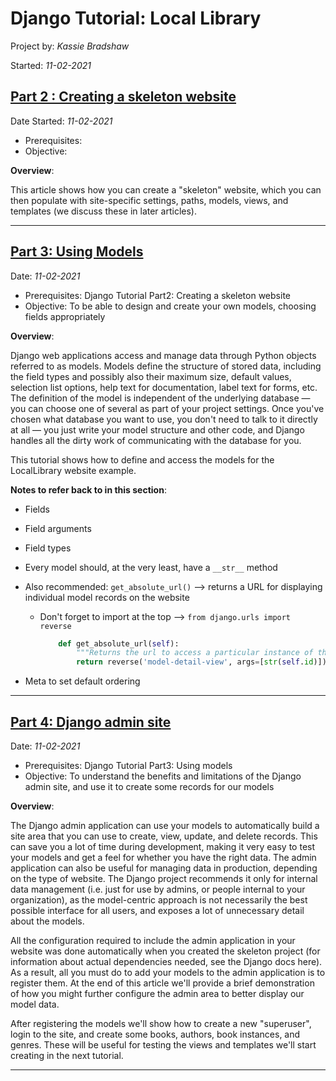 # Django Tutorial: Local Library

Project by: *Kassie Bradshaw*

Started: *11-02-2021*

## [Part 2 : Creating a skeleton website](https://developer.mozilla.org/en-US/docs/Learn/Server-side/Django/skeleton_website)

Date Started: *11-02-2021*

* Prerequisites:
* Objective:

**Overview**:

This article shows how you can create a "skeleton" website, which you can then populate with site-specific settings, paths, models, views, and templates (we discuss these in later articles).

---

## [Part 3: Using Models](https://developer.mozilla.org/en-US/docs/Learn/Server-side/Django/Models)

Date: *11-02-2021*

* Prerequisites: Django Tutorial Part2: Creating a skeleton website
* Objective: To be able to design and create your own models, choosing fields appropriately

**Overview**:

Django web applications access and manage data through Python objects referred to as models. Models define the structure of stored data, including the field types and possibly also their maximum size, default values, selection list options, help text for documentation, label text for forms, etc. The definition of the model is independent of the underlying database — you can choose one of several as part of your project settings. Once you've chosen what database you want to use, you don't need to talk to it directly at all — you just write your model structure and other code, and Django handles all the dirty work of communicating with the database for you.

This tutorial shows how to define and access the models for the LocalLibrary website example.

**Notes to refer back to in this section**:

* Fields
* Field arguments
* Field types
* Every model should, at the very least, have a `__str__` method
* Also recommended: `get_absolute_url()` --> returns a URL for displaying individual model records on the website
  * Don't forget to import at the top --> `from django.urls import reverse`

    ```Python
        def get_absolute_url(self):
            """Returns the url to access a particular instance of the model"""
            return reverse('model-detail-view', args=[str(self.id)])
    ```

* Meta to set default ordering

---

## [Part 4: Django admin site](https://developer.mozilla.org/en-US/docs/Learn/Server-side/Django/Admin_site)

Date: *11-02-2021*

* Prerequisites: Django Tutorial Part3: Using models
* Objective: To understand the benefits and limitations of the Django admin site, and use it to create some records for our models

**Overview**:

The Django admin application can use your models to automatically build a site area that you can use to create, view, update, and delete records. This can save you a lot of time during development, making it very easy to test your models and get a feel for whether you have the right data. The admin application can also be useful for managing data in production, depending on the type of website. The Django project recommends it only for internal data management (i.e. just for use by admins, or people internal to your organization), as the model-centric approach is not necessarily the best possible interface for all users, and exposes a lot of unnecessary detail about the models.

All the configuration required to include the admin application in your website was done automatically when you created the skeleton project (for information about actual dependencies needed, see the Django docs here). As a result, all you must do to add your models to the admin application is to register them. At the end of this article we'll provide a brief demonstration of how you might further configure the admin area to better display our model data.

After registering the models we'll show how to create a new "superuser", login to the site, and create some books, authors, book instances, and genres. These will be useful for testing the views and templates we'll start creating in the next tutorial.

---
